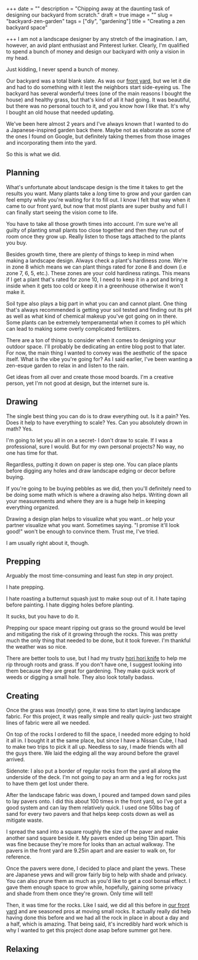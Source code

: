 +++
date = ""
description = "Chipping away at the daunting task of designing our backyard from scratch."
draft = true
image = ""
slug = "backyard-zen-garden"
tags = ["diy", "gardening"]
title = "Creating a zen backyard space"

+++
I am not a landscape designer by any stretch of the imagination. I am, however, an avid plant enthusiast and Pinterest lurker. Clearly, I'm qualified to spend a bunch of money and design our backyard with only a vision in my head.

Just kidding, I never spend a bunch of money.

Our backyard was a total blank slate. As was our [front yard](https://craftycody.com/life/front-yard-xeriscape/), but we let it die and had to do something with it lest the neighbors start side-eyeing us. The backyard has several wonderful trees (one of the main reasons I bought the house) and healthy grass, but that's kind of all it had going. It was beautiful, but there was no personal touch to it, and you know how I like that. It's why I bought an old house that needed updating.

We've been here almost 2 years and I've always known that I wanted to do a Japanese-inspired garden back there. Maybe not as elaborate as some of the ones I found on Google, but definitely taking themes from those images and incorporating them into the yard.

So this is what we did.

## Planning

What's unfortunate about landscape design is the time it takes to get the results you want. Many plants take a _long_ time to grow and your garden can feel empty while you're waiting for it to fill out. I know I felt that way when it came to our front yard, but now that most plants are super bushy and full I can finally start seeing the vision come to life.

You have to take all those growth times into account. I'm sure we're all guilty of planting small plants too close together and then they run out of room once they grow up. Really listen to those tags attached to the plants you buy.

Besides growth time, there are plenty of things to keep in mind when making a landscape design. Always check a plant's hardiness zone. We're in zone 8 which means we can plant things rated for zone 8 and down (i.e zone 7, 6, 5, etc.). These zones are your cold hardiness ratings. This means if I get a plant that's rated for zone 10, I need to keep it in a pot and bring it inside when it gets too cold or keep it in a greenhouse otherwise it won't make it.

Soil type also plays a big part in what you can and cannot plant. One thing that's always recommended is getting your soil tested and finding out its pH as well as what kind of chemical makeup you've got going on in there. Some plants can be extremely temperamental when it comes to pH which can lead to making some overly complicated fertilizers.

There are a ton of things to consider when it comes to designing your outdoor space. I'll probably be dedicating an entire blog post to that later. For now, the main thing I wanted to convey was the aesthetic of the space itself. What is the vibe you're going for? As I said earlier, I've been wanting a zen-esque garden to relax in and listen to the rain.

Get ideas from all over and create those mood boards. I'm a creative person, yet I'm not good at design, but the internet sure is.

## Drawing

The single best thing you can do is to draw everything out. Is it a pain? Yes. Does it help to have everything to scale? Yes. Can you absolutely drown in math? Yes.

I'm going to let you all in on a secret- I don't draw to scale. If I was a professional, sure I would. But for my own personal projects? No way, no one has time for that.

Regardless, putting it down on paper is step one. You can place plants before digging any holes and draw landscape edging or decor before buying.

If you're going to be buying pebbles as we did, then you'll definitely need to be doing some math which is where a drawing also helps. Writing down all your measurements and where they are is a huge help in keeping everything organized.

Drawing a design plan helps to visualize what you want...or help your partner visualize what you want. Sometimes saying. "I promise it'll look good!" won't be enough to convince them. Trust me, I've tried.

I am usually right about it, though.

## Prepping

Arguably the most time-consuming and least fun step in _any_ project.

I hate prepping.

I hate roasting a butternut squash just to make soup out of it. I hate taping before painting. I hate digging holes before planting.

It sucks, but you have to do it.

Prepping our space meant ripping out grass so the ground would be level and mitigating the risk of it growing through the rocks. This was pretty much the only thing that needed to be done, but it took forever. I'm thankful the weather was so nice.

There are better tools to use, but I had my trusty [hori hori knife](https://www.amazon.com/gp/product/B016BBM6FI/ref=as_li_qf_asin_il_tl?ie=UTF8&tag=craftycody-20&creative=9325&linkCode=as2&creativeASIN=B016BBM6FI&linkId=de6c7cc7aff74190d2313d0c0423c899) to help me rip through roots and grass. If you don't have one, I suggest looking into them because they are great for gardening. They make quick work of weeds or digging a small hole. They also look totally badass.

## Creating

Once the grass was (mostly) gone, it was time to start laying landscape fabric. For this project, it was really simple and really quick- just two straight lines of fabric were all we needed.

On top of the rocks I ordered to fill the space, I needed more edging to hold it all in. I bought it at the same place, but since I have a Nissan Cube, I had to make two trips to pick it all up. Needless to say, I made friends with all the guys there. We laid the edging all the way around before the gravel arrived.

Sidenote: I also put a border of regular rocks from the yard all along the underside of the deck. I'm not going to pay an arm and a leg for rocks just to have them get lost under there.

After the landscape fabric was down, I poured and tamped down sand piles to lay pavers onto. I did this about 100 times in the front yard, so I've got a good system and can lay them relatively quick. I used one 50lbs bag of sand for every two pavers and that helps keep costs down as well as mitigate waste.

I spread the sand into a square roughly the size of the paver and make another sand square beside it. My pavers ended up being 13in apart. This was fine because they're more for looks than an actual walkway. The pavers in the front yard are 9.25in apart and are easier to walk on, for reference.

Once the pavers were done, I decided to place and plant the yews. These are Japanese yews and will grow fairly big to help with shade and privacy. You can also prune them as much as you'd like to get a cool bonsai effect. I gave them enough space to grow while, hopefully, gaining some privacy and shade from them once they're grown. Only time will tell!

Then, it was time for the rocks. Like I said, we did all this before in [our front yard](https://craftycody.com/life/front-yard-xeriscape/) and are seasoned pros at moving small rocks. It actually really did help having done this before and we had all the rock in place in about a day and a half, which is amazing. That being said, it's incredibly hard work which is why I wanted to get this project done asap before summer got here.

## Relaxing